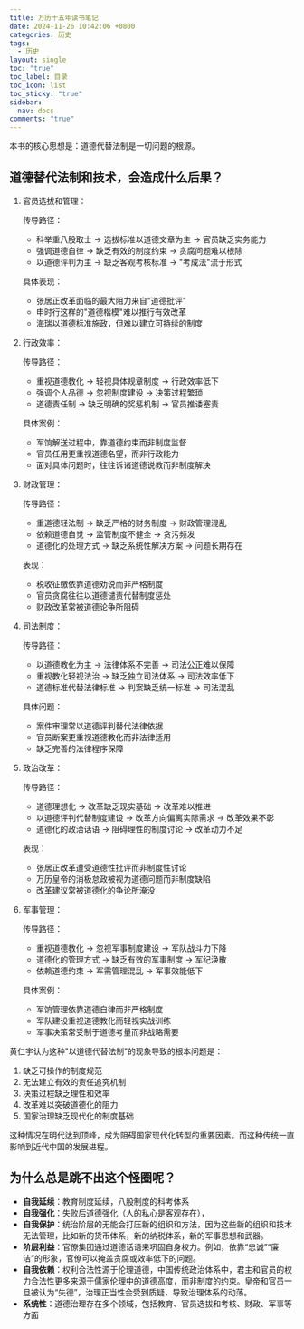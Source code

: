 ```yaml
---
title: 万历十五年读书笔记
date: 2024-11-26 10:42:06 +0800
categories: 历史
tags:
  - 历史
layout: single
toc: "true"
toc_label: 目录
toc_icon: list
toc_sticky: "true"
sidebar:
  nav: docs
comments: "true"
---
```

本书的核心思想是：道德代替法制是一切问题的根源。

## 道德替代法制和技术，会造成什么后果？

1. 官员选拔和管理：

	传导路径：
	
	- 科举重八股取士 → 选拔标准以道德文章为主 → 官员缺乏实务能力
	- 强调道德自律 → 缺乏有效的制度约束 → 贪腐问题难以根除
	- 以道德评判为主 → 缺乏客观考核标准 → "考成法"流于形式
	
	具体表现：
	
	- 张居正改革面临的最大阻力来自"道德批评"
	- 申时行这样的"道德楷模"难以推行有效改革
	- 海瑞以道德标准施政，但难以建立可持续的制度

2. 行政效率：

	传导路径：
	
	- 重视道德教化 → 轻视具体规章制度 → 行政效率低下
	- 强调个人品德 → 忽视制度建设 → 决策过程繁琐
	- 道德责任制 → 缺乏明确的奖惩机制 → 官员推诿塞责
	
	具体案例：
	
	- 军饷解送过程中，靠道德约束而非制度监督
	- 官员任用更重视道德名望，而非行政能力
	- 面对具体问题时，往往诉诸道德说教而非制度解决

3. 财政管理：

	传导路径：
	
	- 重道德轻法制 → 缺乏严格的财务制度 → 财政管理混乱
	- 依赖道德自觉 → 监管制度不健全 → 贪污频发
	- 道德化的处理方式 → 缺乏系统性解决方案 → 问题长期存在
	
	表现：
	
	- 税收征缴依靠道德劝说而非严格制度
	- 官员贪腐往往以道德谴责代替制度惩处
	- 财政改革常被道德论争所阻碍

4. 司法制度：

	传导路径：
	
	- 以道德教化为主 → 法律体系不完善 → 司法公正难以保障
	- 重视教化轻视法治 → 缺乏独立司法体系 → 司法效率低下
	- 道德标准代替法律标准 → 判案缺乏统一标准 → 司法混乱
	
	具体问题：
	
	- 案件审理常以道德评判替代法律依据
	- 官员断案更重视道德教化而非法律适用
	- 缺乏完善的法律程序保障

5. 政治改革：

	传导路径：
	
	- 道德理想化 → 改革缺乏现实基础 → 改革难以推进
	- 以道德评判代替制度建设 → 改革方向偏离实际需求 → 改革效果不彰
	- 道德化的政治话语 → 阻碍理性的制度讨论 → 改革动力不足
	
	表现：
	
	- 张居正改革遭受道德性批评而非制度性讨论
	- 万历皇帝的消极怠政被视为道德问题而非制度缺陷
	- 改革建议常被道德化的争论所淹没

6. 军事管理：

	传导路径：
	
	- 重视道德教化 → 忽视军事制度建设 → 军队战斗力下降
	- 道德化的管理方式 → 缺乏有效的军事制度 → 军纪涣散
	- 依赖道德约束 → 军需管理混乱 → 军事效能低下
	
	具体案例：
	
	- 军饷管理依靠道德自律而非严格制度
	- 军队建设重视道德教化而轻视实战训练
	- 军事决策常受制于道德考量而非战略需要

黄仁宇认为这种"以道德代替法制"的现象导致的根本问题是：

1. 缺乏可操作的制度规范
2. 无法建立有效的责任追究机制
3. 决策过程缺乏理性和效率
4. 改革难以突破道德化的阻力
5. 国家治理缺乏现代化的制度基础

这种情况在明代达到顶峰，成为阻碍国家现代化转型的重要因素。而这种传统一直影响到近代中国的发展进程。​​​​​​​​​​​​​​​​

## 为什么总是跳不出这个怪圈呢？

- **自我延续**：教育制度延续，八股制度的科考体系
- **自我强化**：失败后道德强化（人的私心是客观存在），
- **自我保护**：统治阶层的无能会打压新的组织和方法，因为这些新的组织和技术无法管理，比如新的货币体系，新的纳税体系，新的军事思想和武器。
- **阶层利益**：官僚集团通过道德话语来巩固自身权力。例如，依靠“忠诚”“廉洁”的形象，官僚可以掩盖贪腐或效率低下的问题。
- **自我依赖**：权利合法性源于伦理道德，中国传统政治体系中，君主和官员的权力合法性更多来源于儒家伦理中的道德高度，而非制度的约束。皇帝和官员一旦被认为“失德”，治理正当性会受到质疑，导致治理体系的动荡。
- **系统性**：道德治理存在多个领域，包括教育、官员选拔和考核、财政、军事等方面